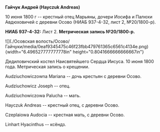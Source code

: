 **Гайчук Андрей (Hayczuk Andreas)**

10 июня 1800 г -- крестный отец Марьяны, дочери Иосифа и Палюхи
Авдюховичей с деревни Осово (НИАБ 937-4-32, лист 2, №20/1800-р).

**НИАБ 937-4-32:** Лист 2. **Метрическая запись №20/1800-р.**

![](./Осовская волость/Осово/Гайчуки/media/0eaf9345475c46f23fbb479761365c6561c4134e.png){width="6.496527777777778in"
height="0.8041666666666667in"}

Дедиловичский костел Наисвятейшего Сердца Иисуса. 10 июня 1800 года.
Метрическая запись о крещении.

Audziuchowiczowna Mariana -- дочь крестьян с деревни Осово.

Audziuchowicz Joseph -- отец.

Audziuchowiczowa Palucha -- мать.

Hayczuk Andreas -- крестный отец, с деревни Осово.

Czeplaiowa Audocia -- крестная мать, с деревни Осово.

Linhart Hyacinthus -- ксёндз.
